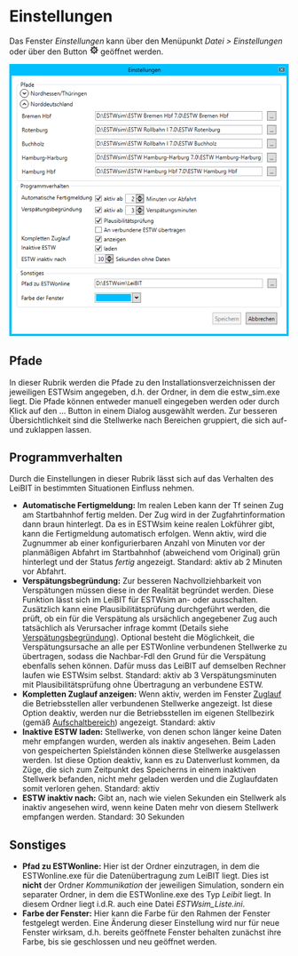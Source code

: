 # Einstellungen

Das Fenster *Einstellungen* kann über den Menüpunkt *Datei > Einstellungen* oder über den Button ![Einstellungen Button](../Leibit.Client.WPF/Resources/Images/settings.png) geöffnet werden.

![Fenster Einstellungen](img/settings.png)

## Pfade
In dieser Rubrik werden die Pfade zu den Installationsverzeichnissen der jeweiligen ESTWsim angegeben, d.h. der Ordner, in dem die estw_sim.exe liegt. Die Pfade können entweder manuell eingegeben werden oder durch Klick auf den ... Button in einem Dialog ausgewählt werden. Zur besseren Übersichtlichkeit sind die Stellwerke nach Bereichen gruppiert, die sich auf- und zuklappen lassen.

## Programmverhalten
Durch die Einstellungen in dieser Rubrik lässt sich auf das Verhalten des LeiBIT in bestimmten Situationen Einfluss nehmen.

- **Automatische Fertigmeldung:** Im realen Leben kann der Tf seinen Zug am Startbahnhof fertig melden. Der Zug wird in der Zugfahrtinformation dann braun hinterlegt. Da es in ESTWsim keine realen Lokführer gibt, kann die Fertigmeldung automatisch erfolgen. Wenn aktiv, wird die Zugnummer ab einer konfigurierbaren Anzahl von Minuten vor der planmäßigen Abfahrt im Startbahnhof (abweichend vom Original) grün hinterlegt und der Status *fertig* angezeigt. Standard: aktiv ab 2 Minuten vor Abfahrt.
- **Verspätungsbegründung:** Zur besseren Nachvollziehbarkeit von Verspätungen müssen diese in der Realität begründet werden. Diese Funktion lässt sich im LeiBIT für ESTWsim an- oder ausschalten. Zusätzlich kann eine Plausibilitätsprüfung durchgeführt werden, die prüft, ob ein für die Verspätung als ursächlich angegebener Zug auch tatsächlich als Verursacher infrage kommt (Details siehe [Verspätungsbegründung](delay.md)). Optional besteht die Möglichkeit, die Verspätungsursache an alle per ESTWonline verbundenen Stellwerke zu übertragen, sodass die Nachbar-Fdl den Grund für die Verspätung ebenfalls sehen können. Dafür muss das LeiBIT auf demselben Rechner laufen wie ESTWsim selbst. Standard: aktiv ab 3 Verspätungsminuten mit Plausibilitätsprüfung ohne Übertragung an verbundene ESTW.
- **Kompletten Zuglauf anzeigen:** Wenn aktiv, werden im Fenster [Zuglauf](zuglauf.md) die Betriebsstellen aller verbundenen Stellwerke angezeigt. Ist diese Option deaktiv, werden nur die Betriebsstellen im eigenen Stellbezirk (gemäß [Aufschaltbereich](aufschaltbereich.md)) angezeigt. Standard: aktiv
- **Inaktive ESTW laden:** Stellwerke, von denen schon länger keine Daten mehr empfangen wurden, werden als inaktiv angesehen. Beim Laden von gespeicherten Spielständen können diese Stellwerke ausgelassen werden. Ist diese Option deaktiv, kann es zu Datenverlust kommen, da Züge, die sich zum Zeitpunkt des Speicherns in einem inaktiven Stellwerk befanden, nicht mehr geladen werden und die Zuglaufdaten somit verloren gehen. Standard: aktiv
- **ESTW inaktiv nach:** Gibt an, nach wie vielen Sekunden ein Stellwerk als inaktiv angesehen wird, wenn keine Daten mehr von diesem Stellwerk empfangen werden. Standard: 30 Sekunden

## Sonstiges
- **Pfad zu ESTWonline:** Hier ist der Ordner einzutragen, in dem die ESTWonline.exe für die Datenübertragung zum LeiBIT liegt. Dies ist **nicht** der Ordner *Kommunikation* der jeweiligen Simulation, sondern ein separater Ordner, in dem die ESTWonline.exe des Typ *Leibit* liegt. In diesem Ordner liegt i.d.R. auch eine Datei *ESTWsim_Liste.ini*.
- **Farbe der Fenster:** Hier kann die Farbe für den Rahmen der Fenster festgelegt werden. Eine Änderung dieser Einstellung wird nur für neue Fenster wirksam, d.h. bereits geöffnete Fenster behalten zunächst ihre Farbe, bis sie geschlossen und neu geöffnet werden.
